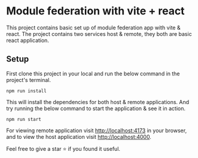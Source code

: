 # Module federation with vite + react

This project contains basic set up of module federation app with vite & react. The project contains two services host & remote, they both are basic react application.

## Setup

First clone this project in your local and run the below command in the project's terminal.

```
npm run install
```

This will install the dependencies for both host & remote applications.
And try running the below command to start the application & see it in action.

```
npm run start
```

For viewing remote application visit [http://localhost:4173](http://localhost:4173) in your browser, and to view the host application visit [http://localhost:4000](http://localhost:4000).

Feel free to give a star ⭐ if you found it useful.
